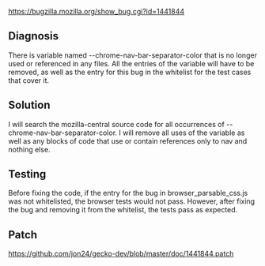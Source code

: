 https://bugzilla.mozilla.org/show_bug.cgi?id=1441844

## Diagnosis
There is variable named --chrome-nav-bar-separator-color that is no longer used
or referenced in any files. All the entries of the variable will have to be
removed, as well as the entry for this bug in the whitelist for the test cases
that cover it.

## Solution
I will search the mozilla-central source code for all occurrences of 
--chrome-nav-bar-separator-color.  I will remove all uses of the variable as well 
as any blocks of code that use or contain references only to nav and nothing else.

## Testing
Before fixing the code, if the entry for the bug in browser_parsable_css.js
was not whitelisted, the browser tests would not pass. However, after fixing the bug
and removing it from the whitelist, the tests pass as expected.

## Patch
https://github.com/jon24/gecko-dev/blob/master/doc/1441844.patch
